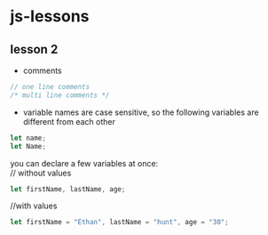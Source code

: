 # js-lessons

## lesson 2
- comments
```javascript
// one line comments
/* multi line comments */
```

- variable names are case sensitive, so the following variables are different from each other
```javascript
let name;
let Name;
```

you can declare a few variables at once:<br />
// without values<br />
```javascript
let firstName, lastName, age;
```

//with values<br />
```javascript
let firstName = "Ethan", lastName = "hunt", age = "30";
```
